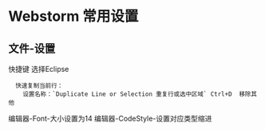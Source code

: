 # Webstorm 常用设置

## 文件-设置

快捷键 选择Eclipse
```
  快速复制当前行：
    设置名称：`Duplicate Line or Selection 重复行或选中区域` Ctrl+D  移除其他
```

编辑器-Font-大小设置为14
编辑器-CodeStyle-设置对应类型缩进


